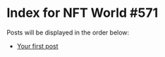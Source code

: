 # Index for NFT World #571
Posts will be displayed in the order below:

- [Your first post](./001-first.md)

